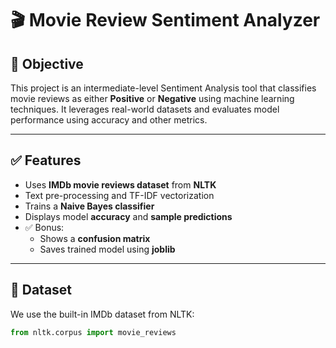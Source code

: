 # 🎬 Movie Review Sentiment Analyzer

## 📝 Objective
This project is an intermediate-level Sentiment Analysis tool that classifies movie reviews as either **Positive** or **Negative** using machine learning techniques. It leverages real-world datasets and evaluates model performance using accuracy and other metrics.

---

## ✅ Features

- Uses **IMDb movie reviews dataset** from **NLTK**
- Text pre-processing and TF-IDF vectorization
- Trains a **Naive Bayes classifier**
- Displays model **accuracy** and **sample predictions**
- ✅ Bonus:
  - Shows a **confusion matrix**
  - Saves trained model using **joblib**

---

## 📁 Dataset

We use the built-in IMDb dataset from NLTK:
```python
from nltk.corpus import movie_reviews
